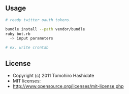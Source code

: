 Usage
--------------

```sh
# ready twitter oauth tokens.

bundle install --path vendor/bundle
ruby bot.rb
  -> input parameters

# ex. write crontab
```

License
---------------
* Copyright (c) 2011 Tomohiro Hashidate
* MIT licenses:
* http://www.opensource.org/licenses/mit-license.php

